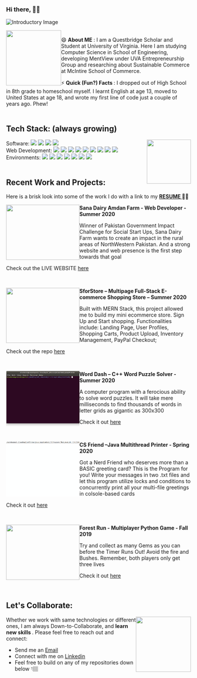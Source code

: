 ### Hi there, 👋🏽


![Introductory Image](https://i.imgur.com/cxv6yF0.png)
<br>


<img align="left" width="150" height="150" src="https://i.imgur.com/jROAX34.jpg"> <br> 😄 <b> About ME </b>: I am a Questbridge Scholar and Student at University of Virginia. Here I am studying Computer Science in School of Engineering, developing MentView under UVA Entrepreneurship Group and researching about Sustainable Commerce at McIntire School of Commerce.

⚡ <b> Quick (Fun?) Facts </b>: I dropped out of High School in 8th grade to homeschool myself. I learnt English at age 13, moved to United States at age 18, and wrote my first line of code just a couple of years ago. Phew!
<br>
<br>
<h2> Tech Stack: (always growing) </h2> 
<img align="right" width="120" height="120" src="https://i.imgur.com/VbOurdi.gif"> 
Software: 
<code><img height="35" src="https://cdn.iconscout.com/icon/free/png-512/java-23-225999.png"></code>
<code><img height="35" src="https://seeklogo.com/images/P/python-logo-C50EED1930-seeklogo.com.png"></code>
<code><img height="35" src="https://user-images.githubusercontent.com/42747200/46140125-da084900-c26d-11e8-8ea7-c45ae6306309.png"></code>
<code><img height="35" src="https://www.r-project.org/logo/Rlogo.svg"></code>
<br>
Web Development: 
<code><img height="35" src="https://cdn.pixabay.com/photo/2017/08/05/11/16/logo-2582748_960_720.png"></code>
<code><img height="35" src="https://cdn4.iconfinder.com/data/icons/flat-brand-logo-2/512/css3-512.png"></code>
<code><img height="35" src="https://cdn.iconscout.com/icon/free/png-512/javascript-2752148-2284965.png"></code>
<code><img height="35" src="https://fuzati.com/wp-content/uploads/2016/12/Bootstrap-Logo.png"></code>
<code><img height="35" src="https://www.servernoobs.com/wp-content/uploads/2016/01/mongodb-logo-1.png"></code>
<code><img height="35" src="https://cdn.freebiesupply.com/logos/thumbs/2x/nodejs-1-logo.png"></code>
<code><img height="35" src="https://www.metaltoad.com/sites/default/files/styles/large_personal_photo_870x500_/public/2020-05/react-js-blog-header.png?itok=VbfDeSgJ"></code>
<code><img height="35" src=https://upload.wikimedia.org/wikipedia/commons/4/49/Redux.png"></code>
<code><img height="35" src="https://openjsf.org/wp-content/uploads/sites/84/2019/10/jquery-logo-vertical_large_square.png"></code>
<br>
Environments: 
<code><img height="35" src="https://devicons.github.io/devicon/devicon.git/icons/windows8/windows8-original.svg"></code>
<code><img height="35" src="https://devicons.github.io/devicon/devicon.git/icons/linux/linux-original.svg"></code>
<code><img height="35" src="https://devicons.github.io/devicon/devicon.git/icons/git/git-original-wordmark.svg"></code>
<code><img height="35" src="https://devicons.github.io/devicon/devicon.git/icons/heroku/heroku-plain-wordmark.svg"></code>
<code><img height="35" src="https://www.clipartkey.com/mpngs/m/38-381549_eclipse-ide-icon-png-transparent-png-png-download.png"></code>
<code><img height="35" src="https://devicons.github.io/devicon/devicon.git/icons/visualstudio/visualstudio-plain.svg"></code>
<code><img height="35" src="https://devicons.github.io/devicon/devicon.git/icons/pycharm/pycharm-original-wordmark.svg"></code>
<br>
<br>
<h2> Recent Work and Projects: </h2> 
<p> Here is a brisk look into some of the work I do with a link to my <b> <a href="https://github.com/areebakausar/areebakausar/blob/master/Areeba_Kausar_Resume.pdf"> RESUME </a> 👩🏽 </b> </p>

<p>
<img align="left" width="200" height="150" src="https://github.com/areebakausar/areebakausar/blob/master/demos/website.gif">
<b> Sana Dairy Amdan Farm - Web Developer - Summer 2020 </b>
<p> Winner of Pakistan Government Impact Challenge for Social Start Ups, Sana Dairy Farm wants to create an impact in the rural areas of NorthWestern Pakistan. And a strong website and web presence is the first step towards that goal </p>
<p> Check out the LIVE WEBSITE <a href="http://sanadairyfarm.com/site/"> here </a>  </p>
</p>
<br>

<p>
<img align="left" width="200" height="150" src="https://github.com/areebakausar/areebakausar/blob/master/demos/sforstore.gif">
<b> SforStore – Multipage Full-Stack E-commerce Shopping Store – Summer 2020 </b>
<p> Built with MERN Stack, this project allowed me to build my mini ecommerce store. Sign Up and Start shopping. Functionalities include: Landing Page, User Profiles, Shopping Carts, Product Upload, Inventory Management, PayPal Checkout;  </p>
<p> Check out the repo <a href="https://github.com/areebakausar/SforStore"> here </a>  </p>
</p>
<br>

<p>
<img align="left" width="200" height="150" src="https://github.com/areebakausar/areebakausar/blob/master/demos/Worddash-quick.gif">
<b> Word Dash – C++ Word Puzzle Solver - Summer 2020 </b>
<p> A computer program with a ferocious ability to solve word puzzles. It will take mere milliseconds to find thousands of words in letter grids as gigantic as 300x300 </p>
<p> Check it out <a href="https://github.com/areebakausar/WordDash"> here </a>  </p>
</p>
<br>

<p>
<img align="left" width="200" height="150" src="https://github.com/areebakausar/areebakausar/blob/master/demos/CSFriend-demo.gif">
<b> CS Friend –Java Multithread Printer - Spring 2020  </b>
<p> Got a Nerd Friend who deserves more than a BASIC greeting card? This is the Program for you! Write your messages in two .txt files and let this program
utilize locks and conditions to concurrently print all your multi-file greetings in colsole-based cards </p>
<p> Check it out <a href="https://github.com/areebakausar/CS-Friend"> here </a>  </p>
</p>
<br>

<p>
<img align="left" width="200" height="150" src="https://github.com/areebakausar/areebakausar/blob/master/demos/ForestRunQuick.gif">
<b> Forest Run - Multiplayer Python Game - Fall 2019 </b>
<p> Try and collect as many Gems as you can before the Timer Runs Out! Avoid the fire and Bushes. Remember, both players only get three lives </p>
<p> Check it out <a href="https://github.com/areebakausar/ForestRun"> here </a>  </p>
</p>
<br>

<h2> Let's Collaborate: </h2> 

<img align="right" width="150" height="150" src="https://i.imgur.com/DSgUZt6.png">  <p> Whether we work with same technologies or different ones, I am always Down-to-Collaborate, and <b> learn new skills </b>. Please feel free to reach out and connect: </p>
<p> <ul>  <li> Send me an <a href="mailto:areebakausar@ymail.com"> Email </a> </li> 
 <li> Connect with me on <a href="https://www.linkedin.com/in/areebakausar/"> Linkedin </a> </li>  
 <li> Feel free to build on any of my repositories down below 👇🏽 </li></ul></p>
 
 
<!--
**areebakausar/areebakausar** is a ✨ _special_ ✨ repository because its `README.md` (this file) appears on your GitHub profile.

Here are some ideas to get you started:

- 🔭 I’m currently working on ...
- 🌱 I’m currently learning ...
- 👯 I’m looking to collaborate on ...
- 🤔 I’m looking for help with ...
- 💬 Ask me about ...
- 📫 How to reach me: ...
-  Pronouns: ...
- ⚡ Fun fact: ...
-->
